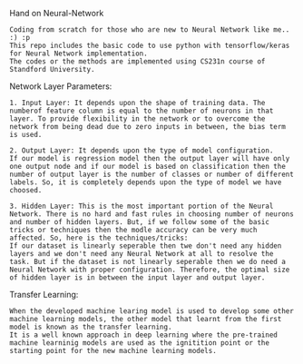 Hand on Neural-Network

	Coding from scratch for those who are new to Neural Network like me.. :) :p
	This repo includes the basic code to use python with tensorflow/keras for Neural Network implementation.
	The codes or the methods are implemented using CS231n course of Standford University.
	
Network Layer Parameters:
	
	1. Input Layer: It depends upon the shape of training data. The numberof feature column is equal to the number of neurons in that layer. To provide flexibility in the network or to overcome the network from being dead due to zero inputs in between, the bias term is used.
	
	2. Output Layer: It depends upon the type of model configuration.
	If our model is regression model then the output layer will have only one output node and if our model is based on classification then the number of output layer is the number of classes or number of different labels. So, it is completely depends upon the type of model we have choosed.
	
	3. Hidden Layer: This is the most important portion of the Neural Network. There is no hard and fast rules in choosing number of neurons and number of hidden layers. But, if we follow some of the basic tricks or techniques then the modle accuracy can be very much affected. So, here is the techniques/tricks:
	If our dataset is linearly seperable then twe don't need any hidden layers and we don't need any Neural Network at all to resolve the task. But if the dataset is not linearly seperable then we do need a Neural Network with proper configuration. Therefore, the optimal size of hidden layer is in between the input layer and output layer. 

Transfer Learning:

	When the developed machine learing model is used to develop some other machine learning models, the other model that learnt from the first model is known as the transfer learning.
	It is a well known approach in deep learning where the pre-trained machine learninig models are used as the ignitition point or the starting point for the new machine learning models.
